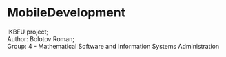 # MobileDevelopment
IKBFU project; <br />
Author: Bolotov Roman; <br />
Group: 4 - Mathematical Software and Information Systems Administration
